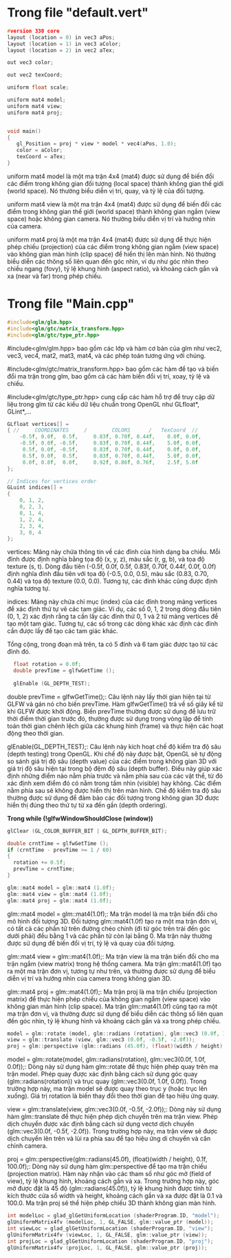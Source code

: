 # Trong file "default.vert"
```cpp
#version 330 core
layout (location = 0) in vec3 aPos;
layout (location = 1) in vec3 aColor;
layout (location = 2) in vec2 aTex;

out vec3 color;

out vec2 texCoord;

uniform float scale;

uniform mat4 model;
uniform mat4 view;
uniform mat4 proj;


void main()
{
   gl_Position = proj * view * model * vec4(aPos, 1.0);
   color = aColor;
   texCoord = aTex;
}
```
uniform mat4 model là một ma trận 4x4 (mat4) được sử dụng để biến đổi các điểm trong không gian đối tượng (local space) thành không gian thế giới (world space). Nó thường biểu diễn vị trí, quay, và tỷ lệ của đối tượng.

uniform mat4 view là một ma trận 4x4 (mat4) được sử dụng để biến đổi các điểm trong không gian thế giới (world space) thành không gian ngắm (view space) hoặc không gian camera. Nó thường biểu diễn vị trí và hướng nhìn của camera.

uniform mat4 proj là một ma trận 4x4 (mat4) được sử dụng để thực hiện phép chiếu (projection) của các điểm trong không gian ngắm (view space) vào không gian màn hình (clip space) để hiển thị lên màn hình. Nó thường biểu diễn các thông số liên quan đến góc nhìn, ví dụ như góc nhìn theo chiều ngang (fovy), tỷ lệ khung hình (aspect ratio), và khoảng cách gần và xa (near và far) trong phép chiếu.
# Trong file "Main.cpp"
```cpp
#include<glm/glm.hpp>
#include<glm/gtc/matrix_transform.hpp>
#include<glm/gtc/type_ptr.hpp>
```
#include<glm/glm.hpp> bao gồm các lớp và hàm cơ bản của glm như vec2, vec3, vec4, mat2, mat3, mat4, và các phép toán tương ứng với chúng.

#include<glm/gtc/matrix_transform.hpp> bao gồm các hàm để tạo và biến đổi ma trận trong glm, bao gồm cả các hàm biến đổi vị trí, xoay, tỷ lệ và chiếu.

#include<glm/gtc/type_ptr.hpp> cung cấp các hàm hỗ trợ để truy cập dữ liệu trong glm từ các kiểu dữ liệu chuẩn trong OpenGL như GLfloat*, GLint*,...
```cpp
GLfloat vertices[] =
{ //     COORDINATES     /        COLORS      /   TexCoord  //
	-0.5f, 0.0f,  0.5f,     0.83f, 0.70f, 0.44f,	0.0f, 0.0f,
	-0.5f, 0.0f, -0.5f,     0.83f, 0.70f, 0.44f,	5.0f, 0.0f,
	 0.5f, 0.0f, -0.5f,     0.83f, 0.70f, 0.44f,	0.0f, 0.0f,
	 0.5f, 0.0f,  0.5f,     0.83f, 0.70f, 0.44f,	5.0f, 0.0f,
	 0.0f, 0.8f,  0.0f,     0.92f, 0.86f, 0.76f,	2.5f, 5.0f
};

// Indices for vertices order
GLuint indices[] =
{
	0, 1, 2,
	0, 2, 3,
	0, 1, 4,
	1, 2, 4,
	2, 3, 4,
	3, 0, 4
};

```
vertices: Mảng này chứa thông tin về các đỉnh của hình dạng ba chiều. Mỗi đỉnh được định nghĩa bằng tọa độ (x, y, z), màu sắc (r, g, b), và tọa độ texture (s, t). Dòng đầu tiên (-0.5f, 0.0f, 0.5f, 0.83f, 0.70f, 0.44f, 0.0f, 0.0f) định nghĩa đỉnh đầu tiên với tọa độ (-0.5, 0.0, 0.5), màu sắc (0.83, 0.70, 0.44) và tọa độ texture (0.0, 0.0). Tương tự, các đỉnh khác cũng được định nghĩa tương tự.

indices: Mảng này chứa chỉ mục (index) của các đỉnh trong mảng vertices để xác định thứ tự vẽ các tam giác. Ví dụ, các số 0, 1, 2 trong dòng đầu tiên (0, 1, 2) xác định rằng ta cần lấy các đỉnh thứ 0, 1 và 2 từ mảng vertices để tạo một tam giác. Tương tự, các số trong các dòng khác xác định các đỉnh cần được lấy để tạo các tam giác khác.

Tổng cộng, trong đoạn mã trên, ta có 5 đỉnh và 6 tam giác được tạo từ các đỉnh đó.
```cpp
  float rotation = 0.0f;
  double prevTime = glfwGetTime ();
  
  glEnable (GL_DEPTH_TEST);
```
double prevTime = glfwGetTime();: Câu lệnh này lấy thời gian hiện tại từ GLFW và gán nó cho biến prevTime. Hàm glfwGetTime() trả về số giây kể từ khi GLFW được khởi động. Biến prevTime thường được sử dụng để lưu trữ thời điểm thời gian trước đó, thường được sử dụng trong vòng lặp để tính toán thời gian chênh lệch giữa các khung hình (frame) và thực hiện các hoạt động theo thời gian.

glEnable(GL_DEPTH_TEST);: Câu lệnh này kích hoạt chế độ kiểm tra độ sâu (depth testing) trong OpenGL. Khi chế độ này được bật, OpenGL sẽ tự động so sánh giá trị độ sâu (depth value) của các điểm trong không gian 3D với giá trị độ sâu hiện tại trong bộ đệm độ sâu (depth buffer). Điều này giúp xác định những điểm nào nằm phía trước và nằm phía sau của các vật thể, từ đó xác định xem điểm đó có nằm trong tầm nhìn (visible) hay không. Các điểm nằm phía sau sẽ không được hiển thị trên màn hình. Chế độ kiểm tra độ sâu thường được sử dụng để đảm bảo các đối tượng trong không gian 3D được hiển thị đúng theo thứ tự từ xa đến gần (depth ordering).

**Trong while (!glfwWindowShouldClose (window))**
```cpp
glClear (GL_COLOR_BUFFER_BIT | GL_DEPTH_BUFFER_BIT);

double crntTime = glfwGetTime ();
if (crntTime - prevTime >= 1 / 60)
{
  rotation += 0.5f;
  prevTime = crntTime;
}
```
```cpp
glm::mat4 model = glm::mat4 (1.0f);
glm::mat4 view = glm::mat4 (1.0f);
glm::mat4 proj = glm::mat4 (1.0f);
```
glm::mat4 model = glm::mat4(1.0f);: Ma trận model là ma trận biến đổi cho mô hình đối tượng 3D. Đối tượng glm::mat4(1.0f) tạo ra một ma trận đơn vị, có tất cả các phần tử trên đường chéo chính (đi từ góc trên trái đến góc dưới phải) đều bằng 1 và các phần tử còn lại bằng 0. Ma trận này thường được sử dụng để biến đổi vị trí, tỷ lệ và quay của đối tượng.

glm::mat4 view = glm::mat4(1.0f);: Ma trận view là ma trận biến đổi cho ma trận ngắm (view matrix) trong hệ thống camera. Ma trận glm::mat4(1.0f) tạo ra một ma trận đơn vị, tương tự như trên, và thường được sử dụng để biểu diễn vị trí và hướng nhìn của camera trong không gian 3D.

glm::mat4 proj = glm::mat4(1.0f);: Ma trận proj là ma trận chiếu (projection matrix) để thực hiện phép chiếu của không gian ngắm (view space) vào không gian màn hình (clip space). Ma trận glm::mat4(1.0f) cũng tạo ra một ma trận đơn vị, và thường được sử dụng để biểu diễn các thông số liên quan đến góc nhìn, tỷ lệ khung hình và khoảng cách gần và xa trong phép chiếu.
```cpp
model = glm::rotate (model, glm::radians (rotation), glm::vec3 (0.0f, 1.0f, 0.0f));
view = glm::translate (view, glm::vec3 (0.0f, -0.5f, -2.0f));
proj = glm::perspective (glm::radians (45.0f), (float)(width / height), 0.1f, 100.0f);
```
model = glm::rotate(model, glm::radians(rotation), glm::vec3(0.0f, 1.0f, 0.0f));: Dòng này sử dụng hàm glm::rotate để thực hiện phép quay trên ma trận model. Phép quay được xác định bằng cách sử dụng góc quay (glm::radians(rotation)) và trục quay (glm::vec3(0.0f, 1.0f, 0.0f)). Trong trường hợp này, ma trận model sẽ được quay theo trục y (hoặc trục lên xuống). Giá trị rotation là biến thay đổi theo thời gian để tạo hiệu ứng quay.

view = glm::translate(view, glm::vec3(0.0f, -0.5f, -2.0f));: Dòng này sử dụng hàm glm::translate để thực hiện phép dịch chuyển trên ma trận view. Phép dịch chuyển được xác định bằng cách sử dụng vectơ dịch chuyển (glm::vec3(0.0f, -0.5f, -2.0f)). Trong trường hợp này, ma trận view sẽ được dịch chuyển lên trên và lùi ra phía sau để tạo hiệu ứng di chuyển và căn chỉnh camera.

proj = glm::perspective(glm::radians(45.0f), (float)(width / height), 0.1f, 100.0f);: Dòng này sử dụng hàm glm::perspective để tạo ma trận chiếu (projection matrix). Hàm này nhận vào các tham số như góc mở (field of view), tỷ lệ khung hình, khoảng cách gần và xa. Trong trường hợp này, góc mở được đặt là 45 độ (glm::radians(45.0f)), tỷ lệ khung hình được tính từ kích thước cửa sổ width và height, khoảng cách gần và xa được đặt là 0.1 và 100.0. Ma trận proj sẽ thể hiện phép chiếu 3D thành không gian màn hình.
```cpp
int modelLoc = glad_glGetUniformLocation (shaderProgram.ID, "model");
glUniformMatrix4fv (modelLoc, 1, GL_FALSE, glm::value_ptr (model));
int viewLoc = glad_glGetUniformLocation (shaderProgram.ID, "view");
glUniformMatrix4fv (viewLoc, 1, GL_FALSE, glm::value_ptr (view));
int projLoc = glad_glGetUniformLocation (shaderProgram.ID, "proj");
glUniformMatrix4fv (projLoc, 1, GL_FALSE, glm::value_ptr (proj));
```
